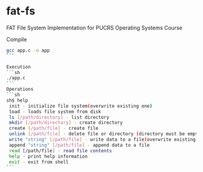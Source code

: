 # fat-fs
FAT File System Implementation for PUCRS Operating Systems Course

Compile

````sh
gcc app.c -o app
```

Execution
```sh
./app.c
```
Operations
```sh
sh$ help
 init - initialize file system(overwrite existing one)
 load - loads file system from disk
 ls [/path/directory] - list directory
 mkdir [/path/directory] - create directory
 create [/path/file] - create file
 unlink [/path/file] - delete file or directory (directory must be empty)
 write "string" [/path/file] - write data to a file(overwrite existing data)
 append "string" [/path/file] - append data to a file
 read [/path/file] - read file contents
 help - print help information
 exit - exit from shell
```
